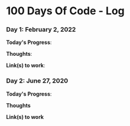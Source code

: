 # 100 Days Of Code - Log

### Day 1: February 2, 2022 


**Today's Progress**:

**Thoughts**: 

**Link(s) to work**:


### Day 2: June 27, 2020 
**Today's Progress**: 

**Thoughts** 

**Link(s) to work**
